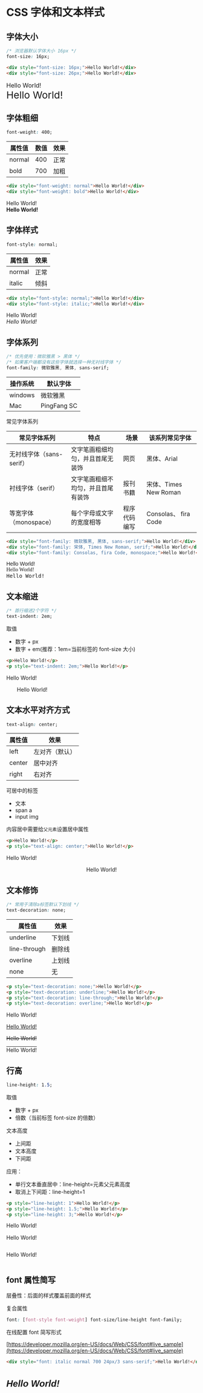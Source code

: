 # CSS 字体和文本样式

## 字体大小

```css
/* 浏览器默认字体大小 16px */
font-size: 16px;
```

```html
<div style="font-size: 16px;">Hello World!</div>
<div style="font-size: 26px;">Hello World!</div>
```

<output>
<div style="font-size: 16px;">Hello World!</div>
<div style="font-size: 26px;">Hello World!</div>
</output>

## 字体粗细

```css
font-weight: 400;
```

| 属性值 | 数值 | 效果 |
| ------ | ---- | ---- |
| normal | 400  | 正常 |
| bold   | 700  | 加粗 |

```html
<div style="font-weight: normal">Hello World!</div>
<div style="font-weight: bold">Hello World!</div>
```

<output>
<div style="font-weight: normal">Hello World!</div>
<div style="font-weight: bold">Hello World!</div>
</output>

## 字体样式

```css
font-style: normal;
```

| 属性值 | 效果 |
| ------ | ---- |
| normal | 正常 |
| italic | 倾斜 |

```html
<div style="font-style: normal;">Hello World!</div>
<div style="font-style: italic;">Hello World!</div>
```

<output>
<div style="font-style: normal;">Hello World!</div>
<div style="font-style: italic;">Hello World!</div>
</output>

## 字体系列

```css
/* 优先使用：微软雅黑 > 黑体 */
/* 如果客户端都没有这些字体就选择一种无衬线字体 */
font-family: 微软雅黑, 黑体, sans-serif;
```

| 操作系统 | 默认字体    |
| -------- | ----------- |
| windows  | 微软雅黑    |
| Mac      | PingFang SC |

常见字体系列

| 常见字体系列             | 特点                               | 场景         | 该系列常见字体        |
| ------------------------ | ---------------------------------- | ------------ | --------------------- |
| 无衬线字体（sans-serif） | 文字笔画粗细均匀，并且首尾无装饰   | 网页         | 黑体、Arial           |
| 衬线字体（serif）        | 文字笔画粗细不均匀，并且首尾有装饰 | 报刊书籍     | 宋体、Times New Roman |
| 等宽字体（monospace）    | 每个字母或文字的宽度相等           | 程序代码编写 | Consolas、 fira Code  |

```html
<div style="font-family: 微软雅黑, 黑体, sans-serif;">Hello World!</div>
<div style="font-family: 宋体, Times New Roman, serif;">Hello World!</div>
<div style="font-family: Consolas, fira Code, monospace;">Hello World!</div>
```

<output>
<div style="font-family: 微软雅黑, 黑体, sans-serif;">Hello World!</div>
<div style="font-family: 宋体, Times New Roman, serif;">Hello World!</div>
<div style="font-family: Consolas, fira Code, monospace;">Hello World!</div>
</output>

## 文本缩进

```css
/* 首行缩进2个字符 */
text-indent: 2em;
```

取值

- 数字 + px
- 数字 + em(推荐：1em=当前标签的 font-size 大小)

```html
<p>Hello World!</p>
<p style="text-indent: 2em;">Hello World!</p>
```

<output>
<p>Hello World!</p>
<p style="text-indent: 2em;">Hello World!</p>
</output>

## 文本水平对齐方式

```css
text-align: center;
```

| 属性值 | 效果           |
| ------ | -------------- |
| left   | 左对齐（默认） |
| center | 居中对齐       |
| right  | 右对齐         |

可居中的标签

- 文本
- span a
- input img

内容居中需要给`父元素`设置居中属性

```html
<p>Hello World!</p>
<p style="text-align: center;">Hello World!</p>
```

<output>
<p>Hello World!</p>
<p style="text-align: center;">Hello World!</p>
</output>

## 文本修饰

```css
/* 常用于清除a标签默认下划线 */
text-decoration: none;
```

| 属性值       | 效果   |
| ------------ | ------ |
| underline    | 下划线 |
| line-through | 删除线 |
| overline     | 上划线 |
| none         | 无     |

```html
<p style="text-decoration: none;">Hello World!</p>
<p style="text-decoration: underline;">Hello World!</p>
<p style="text-decoration: line-through;">Hello World!</p>
<p style="text-decoration: overline;">Hello World!</p>
```

<output>
<p style="text-decoration: none;">Hello World!</p>
<p style="text-decoration: underline;">Hello World!</p>
<p style="text-decoration: line-through;">Hello World!</p>
<p style="text-decoration: overline;">Hello World!</p>
</output>

## 行高

```css
line-height: 1.5;
```

取值

- 数字 + px
- 倍数（当前标签 font-size 的倍数）

文本高度

- 上间距
- 文本高度
- 下间距

应用：

- 单行文本垂直居中：line-height=元素父元素高度
- 取消上下间距：line-height=1

```html
<p style="line-height: 1">Hello World!</p>
<p style="line-height: 1.5;">Hello World!</p>
<p style="line-height: 3;">Hello World!</p>
```

<output>
<p style="line-height: 1">Hello World!</p>
<p style="line-height: 1.5;">Hello World!</p>
<p style="line-height: 3;">Hello World!</p>
</output>

## font 属性简写

层叠性：后面的样式覆盖前面的样式

复合属性

```css
font: [font-style font-weight] font-size/line-height font-family;
```

在线配置 font 简写形式

[https://developer.mozilla.org/en-US/docs/Web/CSS/font#live_sample](https://developer.mozilla.org/en-US/docs/Web/CSS/font#live_sample)

```html
<div style="font: italic normal 700 24px/3 sans-serif;">Hello World!</div>
```

<output>
<div style="font: italic normal 700 24px/3 sans-serif;">Hello World!</div>
</output>
